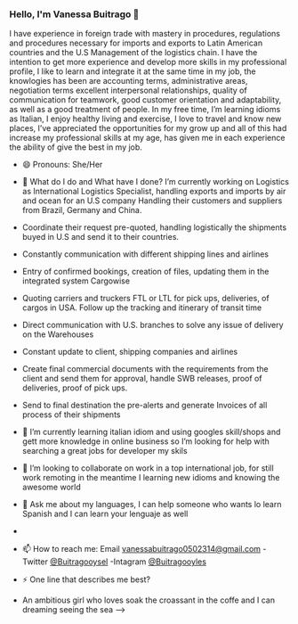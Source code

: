 ### Hello, I'm Vanessa Buitrago 👋

I have experience in foreign trade with mastery in procedures, regulations and procedures necessary for imports and exports to Latin American countries and the U.S Management of the logistics chain.
I have the intention to get more experience and develop more skills in my professional profile, I like to learn and integrate it at the same time in my job, the knowlogies has been are accounting terms, administrative areas, negotiation terms excellent interpersonal relationships, quality of communication for teamwork, good customer orientation and adaptability, as well as a good treatment of people. 
In my free time, I’m learning idioms as Italian, I enjoy healthy living and exercise, I love to travel and know new places,  I’ve appreciated the opportunities for my grow up and all of this had increase my professional skills at my age, has given me in each experience the ability of give the best in my job.

- 😄 Pronouns:  She/Her 

- 🌱 What do I do and What have I done?
I’m currently working on Logistics as International Logistics Specialist, handling exports and imports by air and ocean for an U.S company
Handling their customers and suppliers from Brazil, Germany and China.
 - Coordinate their request pre-quoted, handling logistically the shipments buyed in U.S and      send it to their countries.
 - Constantly communication with different shipping lines and airlines 
 - Entry of confirmed bookings, creation of files, updating them in the integrated system         Cargowise
 - Quoting carriers and truckers FTL or LTL for pick ups, deliveries, of cargos in USA. Follow    up the tracking and itinerary of transit time
 - Direct communication with U.S. branches to solve any issue of delivery on the Warehouses
 - Constant update to client, shipping companies and airlines
 - Create final commercial documents with the requirements from the client and send them for      approval, handle SWB releases, proof of deliveries,  proof of pick ups.
 - Send to final destination the pre-alerts and generate Invoices of all process of their       shipments  

- 🤔 I’m currently learning italian idiom and using googles skill/shops and gett more knowledge  in online business so  I’m looking for help with searching a great jobs for developer my skils 

- 👯 I’m looking to collaborate on work in a top international job, for still work remoting in the meantime I learning new idioms and knowing the awesome world 

- 💬 Ask me about my languages, I can help someone who wants lo learn Spanish and I can learn your lenguaje as well 
- 
- 📫 How to reach me: Email vanessabuitrago0502314@gmail.com -Twitter [@Buitragooysel](https://twitter.com/buitragooylsel) -Intagram [@Buitragooyles](https://www.instagram.com/buitragooyles/?next=/) 

- ⚡ One line that describes me best?
- An ambitious girl who loves soak the croassant in the coffe and I can dreaming seeing the sea 
-->
